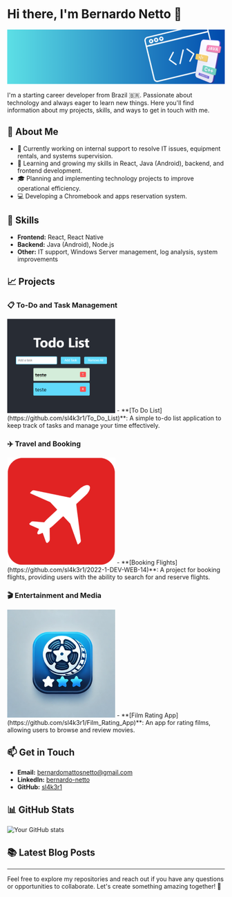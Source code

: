 # Hi there, I'm Bernardo Netto 👋

![Profile Banner](https://github.com/sl4k3r1/sl4k3r1/blob/main/Banner%20para%20Linkedin%20capa%20de%20perfil%20%20para%20programador%20%20%5BTamanho%20original%5D.png)

I'm a starting career developer from Brazil 🇧🇷. Passionate about technology and always eager to learn new things. Here you'll find information about my projects, skills, and ways to get in touch with me.

## 🌟 About Me
- 🔭 Currently working on internal support to resolve IT issues, equipment rentals, and systems supervision.
- 🌱 Learning and growing my skills in React, Java (Android), backend, and frontend development.
- 🎓 Planning and implementing technology projects to improve operational efficiency.
- 💻 Developing a Chromebook and apps reservation system.

## 🚀 Skills
- **Frontend:** React, React Native
- **Backend:** Java (Android), Node.js
- **Other:** IT support, Windows Server management, log analysis, system improvements

## 📈 Projects

### 📋 To-Do and Task Management
<img src="https://github.com/sl4k3r1/To_Do_List/raw/main/screenshot.png" alt="To Do List" width="250">
- **[To Do List](https://github.com/sl4k3r1/To_Do_List)**: A simple to-do list application to keep track of tasks and manage your time effectively.

### ✈️ Travel and Booking
<img src="https://github.com/sl4k3r1/2022-1-DEV-WEB-14/blob/master/flight/static/img/icon.png" alt="Booking Flights" width="250">
- **[Booking Flights](https://github.com/sl4k3r1/2022-1-DEV-WEB-14)**: A project for booking flights, providing users with the ability to search for and reserve flights.

### 🎬 Entertainment and Media
<img src="https://github.com/sl4k3r1/sl4k3r1/blob/main/Design%20sem%20nome.png" alt="Film Rating App" width="250">
- **[Film Rating App](https://github.com/sl4k3r1/Film_Rating_App)**: An app for rating films, allowing users to browse and review movies.

## 📫 Get in Touch
- **Email:** [bernardomattosnetto@gmail.com](mailto:bernardomattosnetto@gmail.com)
- **LinkedIn:** [bernardo-netto](https://www.linkedin.com/in/bernardo-netto/)
- **GitHub:** [sl4k3r1](https://github.com/sl4k3r1)

## 📊 GitHub Stats
![Your GitHub stats](https://github-readme-stats.vercel.app/api?username=sl4k3r1&show_icons=true&theme=radical)

## 📚 Latest Blog Posts
<!-- BLOG-POST-LIST:START -->
<!-- BLOG-POST-LIST:END -->

---

Feel free to explore my repositories and reach out if you have any questions or opportunities to collaborate. Let's create something amazing together! 🚀
